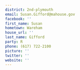 ```yaml
---
district: 2nd-plymouth
email: Susan.Gifford@mahouse.gov
facebook: ''
first_name: Susan
hometown: Wareham
house_url: ''
last_name: Gifford
party: R
phone: (617) 722-2100
picture: ''
twitter: ''
website: ''
---
```

